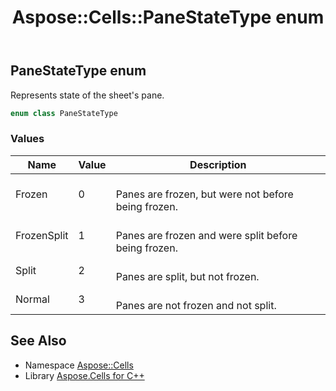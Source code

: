 ﻿---
title: Aspose::Cells::PaneStateType enum
linktitle: PaneStateType
second_title: Aspose.Cells for C++ API Reference
description: 'Aspose::Cells::PaneStateType enum. Represents state of the sheet''s pane in C++.'
type: docs
weight: 24700
url: /cpp/aspose.cells/panestatetype/
---
## PaneStateType enum


Represents state of the sheet's pane.

```cpp
enum class PaneStateType
```

### Values

| Name | Value | Description |
| --- | --- | --- |
| Frozen | 0 | <br>Panes are frozen, but were not before being frozen. |
| FrozenSplit | 1 | <br>Panes are frozen and were split before being frozen. |
| Split | 2 | <br>Panes are split, but not frozen. |
| Normal | 3 | <br>Panes are not frozen and not split. |

## See Also

* Namespace [Aspose::Cells](../)
* Library [Aspose.Cells for C++](../../)
